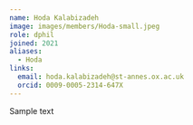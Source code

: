 ```yaml
---
name: Hoda Kalabizadeh
image: images/members/Hoda-small.jpeg
role: dphil
joined: 2021
aliases:
  - Hoda
links:
  email: hoda.kalabizadeh@st-annes.ox.ac.uk
  orcid: 0009-0005-2314-647X
---
```


Sample text
